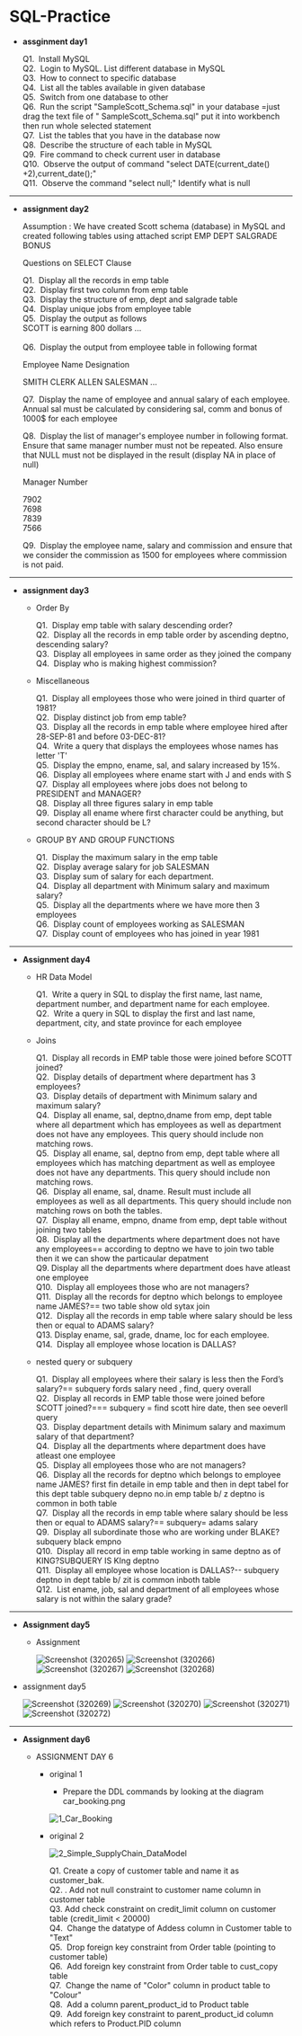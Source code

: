 # SQL-Practice

 - **assginment day1** 
   
   Q1.&nbsp; Install MySQL<br>
   Q2.&nbsp; Login to MySQL. List different database in MySQL<br>
   Q3.&nbsp; How to connect to specific database<br>
   Q4.&nbsp; List all the tables available in given database<br>
   Q5.&nbsp; Switch from one database to other<br>
   Q6.&nbsp; Run the script "SampleScott_Schema.sql" in your database =just drag the text file of " SampleScott_Schema.sql" put it into workbench then run whole selected statement<br>
   Q7.&nbsp; List the tables that you have in the database now<br>
   Q8.&nbsp; Describe the structure of each table in MySQL<br>
   Q9.&nbsp; Fire command to check current user in database<br>
   Q10.&nbsp; Observe the output of command "select DATE(current_date() +2),current_date();"<br>
   Q11.&nbsp; Observe the command "select null;"  Identify what is null<br>

----------------------------------------
  
- **assignment day2** 
  
  Assumption : We have created Scott schema (database) in MySQL and created following tables using attached script
  EMP
  DEPT
  SALGRADE
  BONUS

  Questions on SELECT Clause
 
  Q1.&nbsp; Display all the records in emp table<br>
  Q2.&nbsp; Display first two column from emp table<br>
  Q3.&nbsp; Display the structure of emp, dept and salgrade table<br>
  Q4.&nbsp; Display unique jobs from employee table<br>
  Q5.&nbsp; Display the output as follows<br>
            SCOTT is earning 800 dollars
            ...<br><br>
  Q6.&nbsp; Display the output from employee table in following format<br>

   Employee Name  Designation 

   SMITH                 CLERK
   ALLEN                 SALESMAN
  ...
  
   Q7.&nbsp; Display the name of employee and annual salary of each employee. Annual sal must be calculated by considering sal, comm and bonus of 1000$ for each employee<br>
    
   Q8.&nbsp; Display the list of manager's employee number in following format. Ensure that same manager number must not be repeated. Also ensure that NULL must not be displayed in the result (display NA in place of null)<br>
    
    Manager Number
                         
    7902<br>
    7698<br>
    7839<br>
    7566<br>
    
    Q9.&nbsp; Display the employee name, salary and commission and ensure that we consider the commission as 1500 for employees where commission is not paid.<br>


----------------------------------------

- **assignment day3** 

  - Order By
    
    Q1.&nbsp; Display emp table with salary descending order?<br>
    Q2.&nbsp; Display all the records in emp table order by ascending deptno, descending salary?<br>
    Q3.&nbsp;  Display all employees in same order as they joined the company<br>
    Q4.&nbsp;  Display who is making highest commission?<br>
    
  - Miscellaneous
    
    Q1.&nbsp;  Display all employees those who were joined in third quarter of 1981?<br>
    Q2.&nbsp;  Display distinct job from emp table?<br>
    Q3.&nbsp;  Display all the records in emp table where employee hired after 28-SEP-81 and before 03-DEC-81?<br>
    Q4.&nbsp; Write a query that displays the employees whose names has letter 'T'<br>
    Q5.&nbsp;  Display the empno, ename, sal, and salary increased by 15%.<br>
    Q6.&nbsp;  Display all employees where ename start with J and ends with S<br>
    Q7.&nbsp;  Display all employees where jobs does not belong to PRESIDENT and MANAGER?<br>
    Q8.&nbsp;   Display all three figures salary in emp table<br>
    Q9.&nbsp;  Display all ename where first character could be anything, but second character should be L?<br>
    
   - GROUP BY AND GROUP FUNCTIONS
    
    
     Q1.&nbsp;  Display the maximum salary in the emp table<br>
     Q2.&nbsp;  Display average salary for job SALESMAN<br>
     Q3.&nbsp;  Display sum of salary for each department.<br>
     Q4.&nbsp;  Display all department with Minimum salary and maximum salary?<br>
     Q5.&nbsp;  Display all the departments where we have more then 3 employees<br>
     Q6.&nbsp;  Display count of employees working as SALESMAN<br>
     Q7.&nbsp;  Display count of employees who has joined in year 1981<br>

 
----------------------------------------


- **Assignment day4**
  
   - HR Data Model
 
    
     Q1.&nbsp; Write a query in SQL to display the first name, last name, department number, and department name for each employee.<br>
     Q2.&nbsp; Write a query in SQL to display the first and last name, department, city, and state province for each employee<br>

   - Joins
 
     
      Q1.&nbsp; Display all records in EMP table those were joined before SCOTT joined?<br>
      Q2.&nbsp; Display details of department where department has 3 employees?<br>
      Q3.&nbsp; Display details of department with Minimum salary and maximum salary?<br>
      Q4.&nbsp; Display all ename, sal, deptno,dname from emp, dept table where all department which has employees as well as department does not have any employees. This query should include non matching rows.<br>
      Q5.&nbsp; Display all ename, sal, deptno from emp, dept table where all employees which has matching department as well as employee does not have any departments. This query should include non matching rows.<br>
      Q6.&nbsp; Display all ename, sal, dname. Result must include all employees as well as all departments. This query should include non matching rows on both the tables.<br>
      Q7.&nbsp; Display all ename, empno, dname from emp, dept table without joining two tables<br>
      Q8.&nbsp; Display all the departments where department does not have any employees== according to deptno we have to join two table then it we can  show the particaular depatment<br>
      Q9.&nbsp;Display all the departments where department does have atleast one employee<br>
      Q10.&nbsp; Display all employees those who are not managers?<br>
      Q11.&nbsp; Display all the records for deptno which belongs to employee name JAMES?== two table  show old sytax join<br>
      Q12.&nbsp; Display all the records in emp table where salary should be less then or equal to ADAMS salary?<br>
      Q13.&nbsp;Display ename, sal, grade, dname, loc for each employee.<br>
      Q14.&nbsp; Display all employee whose location is DALLAS?<br>

  - nested query or subquery
 
    
    Q1.&nbsp; Display all employees where their salary is less then the Ford’s salary?== subquery fords salary need ,  find, query overall<br>
    Q2.&nbsp; Display all records in EMP table those were joined before SCOTT joined?=== subquery = find scott hire date, then see  oeverll query<br>
    Q3.&nbsp; Display department details with Minimum salary and maximum salary of that department?<br>
    Q4.&nbsp; Display all the departments where department does have atleast one employee<br>
    Q5.&nbsp; Display all employees those who are not managers?<br>
    Q6.&nbsp; Display all the records for deptno which belongs to employee name JAMES?  first fin detaile in emp table and then  in dept tabel   for this dept table subquery depno no.in emp table b/ z deptno is common in both table<br>
    Q7.&nbsp; Display all the records in emp table where salary should be less then or equal to ADAMS salary?== subquery= adams salary<br>
    Q9.&nbsp; Display all subordinate those who are working under BLAKE?subquery black empno<br>
    Q10.&nbsp; Display all record in emp table working in same deptno as of KING?SUBQUERY IS KIng deptno<br>
    Q11.&nbsp; Display all employee whose location is DALLAS?-- subquery deptno in dept table  b/ zit is common inboth table<br>
    Q12.&nbsp; List ename, job, sal and department of all employees whose salary is not within the salary grade?<br>


----------------------------------------


- **Assignment day5**
  
  - Assignment
  
    ![Screenshot (320265)](https://github.com/SumitKaushik1/SQL-Practice/assets/110432346/202ecadf-60fc-4cd3-b417-4dc0007d2c0b)
    ![Screenshot (320266)](https://github.com/SumitKaushik1/SQL-Practice/assets/110432346/09d9c1f8-67e1-496e-8298-8aa46f32a9d1)
    ![Screenshot (320267)](https://github.com/SumitKaushik1/SQL-Practice/assets/110432346/c8614c5a-5902-4256-8bba-bb6a3b43224e)
    ![Screenshot (320268)](https://github.com/SumitKaushik1/SQL-Practice/assets/110432346/25a9ecc9-fec3-4156-b246-44c9b754eb05)


- assignment day5

   ![Screenshot (320269)](https://github.com/SumitKaushik1/SQL-Practice/assets/110432346/a701136c-4dd9-42cb-9028-2d6f7c32a404)
   ![Screenshot (320270)](https://github.com/SumitKaushik1/SQL-Practice/assets/110432346/39c080b7-6710-46b9-ab01-7194ce754424)
   ![Screenshot (320271)](https://github.com/SumitKaushik1/SQL-Practice/assets/110432346/27d79f88-2d98-4939-9d25-707efd4895bb)
   ![Screenshot (320272)](https://github.com/SumitKaushik1/SQL-Practice/assets/110432346/47836312-4c97-4a02-bfad-b602c9917db3)


----------------------------------------


- **Assignment day6**

  - ASSIGNMENT DAY 6
    
      - original 1
        
         - Prepare the DDL commands by looking at the diagram car_booking.png
   
         ![1_Car_Booking](https://github.com/SumitKaushik1/SQL-Practice/assets/110432346/1c12ea22-2f68-47ae-a820-2f5ee44ecf98)


      - original 2

        ![2_Simple_SupplyChain_DataModel](https://github.com/SumitKaushik1/SQL-Practice/assets/110432346/c9d6ed2c-ef58-4dc8-9565-2970b619abaf)
        
        Q1.&nbsp;Create a copy of customer table and name it as customer_bak.<br>
        Q2.&nbsp;. Add not null constraint to customer name column in customer table<br>
        Q3.&nbsp;Add check constraint on credit_limit column on customer table 
           (credit_limit < 20000)<br>
        Q4.&nbsp; Change the datatype of Addess column in Customer table to "Text"<br>
        Q5.&nbsp; Drop foreign key constraint from Order table (pointing to customer table)<br>
        Q6.&nbsp; Add foreign key constraint from Order table to cust_copy table<br>
        Q7.&nbsp; Change the name of "Color" column in product table to "Colour"<br>
        Q8.&nbsp; Add a column parent_product_id to Product table<br>
        Q9.&nbsp; Add foreign key constraint to parent_product_id column which refers to Product.PID column<br>










